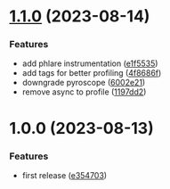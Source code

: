 # [1.1.0](https://github.com/thibaultserti/fastapi-observability-example/compare/v1.0.0...v1.1.0) (2023-08-14)


### Features

* add phlare instrumentation ([e1f5535](https://github.com/thibaultserti/fastapi-observability-example/commit/e1f5535e8803df4abaf11a77aaa3d8174f7a8b72))
* add tags for better profiling ([4f8686f](https://github.com/thibaultserti/fastapi-observability-example/commit/4f8686fabc0097d877a3b43498900173e5f8f552))
* downgrade pyroscope ([6002e21](https://github.com/thibaultserti/fastapi-observability-example/commit/6002e219fe1d3d0fe27fd972cb907d9ba15d5fa4))
* remove async to profile ([1197dd2](https://github.com/thibaultserti/fastapi-observability-example/commit/1197dd2faa9dd73ca0e7fd253e7101aa76f9df9b))

# 1.0.0 (2023-08-13)


### Features

* first release ([e354703](https://github.com/thibaultserti/fastapi-observability-example/commit/e354703c4fb1314aa00ed12fb7b8dc73db48028d))
